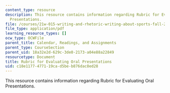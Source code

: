 ```yaml
---
content_type: resource
description: This resource contains information regarding Rubric for Evaluating Oral
  Presentations.
file: /courses/21w-015-writing-and-rhetoric-writing-about-sports-fall-2013/c18e1177477119cad5beb876dac8ed28_MIT21W_015F13_OralP_rubric.pdf
file_type: application/pdf
learning_resource_types: []
ocw_type: OCWFile
parent_title: Calendar, Readings, and Assignments
parent_type: CourseSection
parent_uid: 18a32e2d-629c-3de0-2173-a04e88a22849
resourcetype: Document
title: Rubric for Evaluating Oral Presentations
uid: c18e1177-4771-19ca-d5be-b876dac8ed28
---
```

This resource contains information regarding Rubric for Evaluating Oral Presentations.

